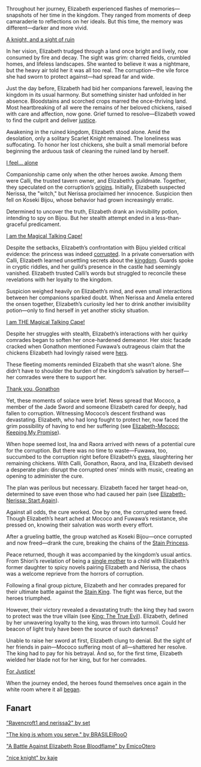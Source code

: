 <!-- title: Elizabeth Rose Bloodflame -->
<!-- status: Alive -->

Throughout her journey, Elizabeth experienced flashes of memories—snapshots of her time in the kingdom. They ranged from moments of deep camaraderie to reflections on her ideals. But this time, the memory was different—darker and more vivid.

[A knight, and a sight of ruin](#embed:https://www.youtube.com/live/_urPfTQnLes?si=rKBD2pyCzW9lFY-3&start=329)

In her vision, Elizabeth trudged through a land once bright and lively, now consumed by fire and decay. The sight was grim: charred fields, crumbled homes, and lifeless landscapes. She wanted to believe it was a nightmare, but the heavy air told her it was all too real. The corruption—the vile force she had sworn to protect against—had spread far and wide.

Just the day before, Elizabeth had bid her companions farewell, leaving the kingdom in its usual harmony. But something sinister had unfolded in her absence. Bloodstains and scorched crops marred the once-thriving land. Most heartbreaking of all were the remains of her beloved chickens, raised with care and affection, now gone. Grief turned to resolve—Elizabeth vowed to find the culprit and deliver [justice](https://www.youtube.com/live/_urPfTQnLes?feature=shared&t=990).

Awakening in the ruined kingdom, Elizabeth stood alone. Amid the desolation, only a solitary Scarlet Knight remained. The loneliness was suffocating. To honor her lost chickens, she built a small memorial before beginning the arduous task of cleaning the ruined land by herself.

[I feel... alone](#embed:https://www.youtube.com/live/_urPfTQnLes?si=ecdhhjj71kzhplJw&start=1670)

Companionship came only when the other heroes awoke. Among them were Calli, the trusted tavern owner, and Elizabeth’s guildmate. Together, they speculated on the corruption’s [origins](https://www.youtube.com/live/_urPfTQnLes?feature=shared&t=5396). Initially, Elizabeth suspected Nerissa, the "witch," but Nerissa proclaimed her innocence. Suspicion then fell on Koseki Bijou, whose behavior had grown increasingly erratic.

Determined to uncover the truth, Elizabeth drank an invisibility potion, intending to spy on Bijou. But her stealth attempt ended in a less-than-graceful predicament.

[I am the Magical Talking Cape!](#embed:https://www.youtube.com/live/_urPfTQnLes?si=sgeX8b8c-lLqAn0n&start=7369)

Despite the setbacks, Elizabeth’s confrontation with Bijou yielded critical evidence: the princess was indeed [corrupted](https://www.youtube.com/live/_urPfTQnLes?feature=shared&t=7533). In a private conversation with Calli, Elizabeth learned unsettling secrets about the [kingdom](https://www.youtube.com/live/_urPfTQnLes?feature=shared&t=7755). Guards spoke in cryptic riddles, and her guild’s presence in the castle had seemingly vanished. Elizabeth trusted Calli’s words but struggled to reconcile these revelations with her loyalty to the kingdom.

Suspicion weighed heavily on Elizabeth’s mind, and even small interactions between her companions sparked doubt. When Nerissa and Amelia entered the onsen together, Elizabeth’s curiosity led her to drink another invisibility potion—only to find herself in yet another sticky situation.

[I am THE Magical Talking Cape!](#embed:https://www.youtube.com/live/_urPfTQnLes?si=d0gdqZP1KC_9-3ud&start=8425)

Despite her struggles with stealth, Elizabeth’s interactions with her quirky comrades began to soften her once-hardened demeanor. Her stoic facade cracked when Gonathon mentioned Fuwawa’s outrageous claim that the chickens Elizabeth had lovingly raised were [hers](https://www.youtube.com/live/_urPfTQnLes?feature=shared&t=9134).

These fleeting moments reminded Elizabeth that she wasn’t alone. She didn’t have to shoulder the burden of the kingdom’s salvation by herself—her comrades were there to support her.

[Thank you, Gonathon](#embed:https://www.youtube.com/live/_urPfTQnLes?feature=shared&t=10485)

Yet, these moments of solace were brief. News spread that Mococo, a member of the Jade Sword and someone Elizabeth cared for deeply, had fallen to corruption. Witnessing Mococo’s descent firsthand was devastating. Elizabeth, who had long fought to protect her, now faced the grim possibility of having to end her suffering (see [Elizabeth-Mococo: Keeping My Promise](#edge:mococo-liz)).

When hope seemed lost, Ina and Raora arrived with news of a potential cure for the corruption. But there was no time to waste—Fuwawa, too, succumbed to the corruption right before Elizabeth’s [eyes](https://www.youtube.com/live/_urPfTQnLes?feature=shared&t=11473), slaughtering her remaining chickens. With Calli, Gonathon, Raora, and Ina, Elizabeth devised a desperate plan: disrupt the corrupted ones’ minds with music, creating an opening to administer the cure.

The plan was perilous but necessary. Elizabeth faced her target head-on, determined to save even those who had caused her pain (see [Elizabeth-Nerissa: Start Again](#edge:liz-nerissa)).

Against all odds, the cure worked. One by one, the corrupted were freed. Though Elizabeth’s heart ached at Mococo and Fuwawa’s resistance, she pressed on, knowing their salvation was worth every effort.

After a grueling battle, the group watched as Koseki Bijou—once corrupted and now freed—drank the cure, breaking the chains of the [Stain Princess](https://www.youtube.com/live/_urPfTQnLes?feature=shared&t=13749).

Peace returned, though it was accompanied by the kingdom’s usual antics. From Shiori’s revelation of being a [single mother](https://www.youtube.com/live/_urPfTQnLes?feature=shared&t=15484) to a child with Elizabeth’s former daughter to spicy novels pairing Elizabeth and Nerissa, the chaos was a welcome reprieve from the horrors of corruption.

Following a final group picture, Elizabeth and her comrades prepared for their ultimate battle against the [Stain King](https://www.youtube.com/live/_urPfTQnLes?feature=shared&t=16809). The fight was fierce, but the heroes triumphed.

However, their victory revealed a devastating truth: the king they had sworn to protect was the true villain (see [King: The True Evil](#node:king)). Elizabeth, defined by her unwavering loyalty to the king, was thrown into turmoil. Could her beacon of light truly have been the source of such darkness?

Unable to raise her sword at first, Elizabeth clung to denial. But the sight of her friends in pain—Mococo suffering most of all—shattered her resolve. The king had to pay for his betrayal. And so, for the first time, Elizabeth wielded her blade not for her king, but for her comrades.

[For Justice!](#embed:https://www.youtube.com/live/_urPfTQnLes?si=xQsUGR_UZBcLZWQP&start=17881)

When the journey ended, the heroes found themselves once again in the white room where it all [began](https://www.youtube.com/live/_urPfTQnLes?feature=shared&t=18386).

## Fanart

["Ravencroft1 and nerissa2" by set](https://x.com/_se_t_/status/1834034907229946123)

["The king is whom you serve." by BRASILEIRooO](https://x.com/BRASILEIROO0/status/1901358989033832670)

["A Battle Against Elizabeth Rose Bloodflame" by EmicoOtero](https://x.com/EmicoOtero/status/1870178892109214093)

["nice knight" by kaje](https://x.com/kaje_zu/status/1924528574033494251)
